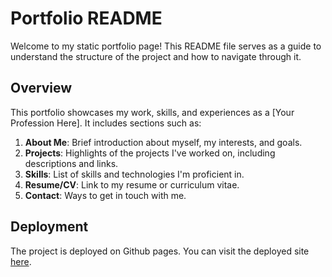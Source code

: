 # Portfolio README

Welcome to my static portfolio page! This README file serves as a guide to understand the structure of the project and how to navigate through it.

## Overview

This portfolio showcases my work, skills, and experiences as a [Your Profession Here]. It includes sections such as:

1. **About Me**: Brief introduction about myself, my interests, and goals.
2. **Projects**: Highlights of the projects I've worked on, including descriptions and links.
3. **Skills**: List of skills and technologies I'm proficient in.
4. **Resume/CV**: Link to my resume or curriculum vitae.
5. **Contact**: Ways to get in touch with me.
## Deployment
The project is deployed on Github pages. You can visit the deployed site [here](https://roohith.github.io/Portfolio/).